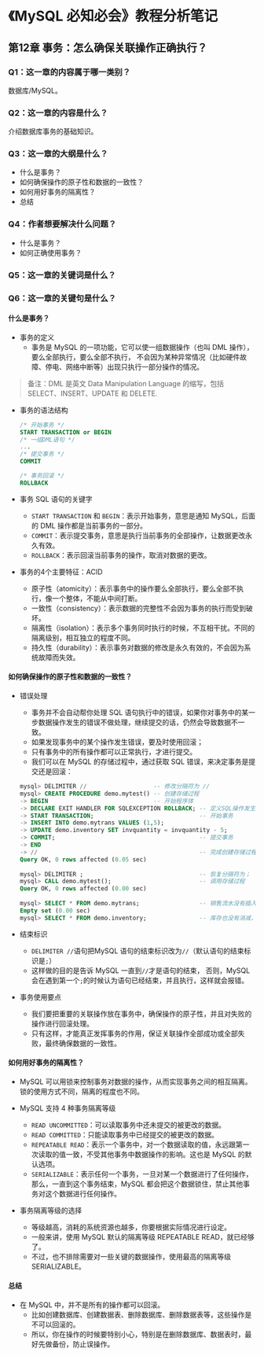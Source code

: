# 《MySQL 必知必会》教程分析笔记

## 第12章 事务：怎么确保关联操作正确执行？

### Q1：这一章的内容属于哪一类别？

数据库/MySQL。

### Q2：这一章的内容是什么？

介绍数据库事务的基础知识。

### Q3：这一章的大纲是什么？

- 什么是事务？
- 如何确保操作的原子性和数据的一致性？
- 如何用好事务的隔离性？
- 总结

### Q4：作者想要解决什么问题？

- 什么是事务？
- 如何正确使用事务？

### Q5：这一章的关键词是什么？

### Q6：这一章的关键句是什么？

#### 什么是事务？

- 事务的定义
  - 事务是 MySQL 的一项功能，它可以使一组数据操作（也叫 DML 操作），要么全部执行，要么全部不执行，
    不会因为某种异常情况（比如硬件故障、停电、网络中断等）出现只执行一部分操作的情况。

> 备注：DML 是英文 Data Manipulation Language 的缩写，包括 SELECT、INSERT、UPDATE 和 DELETE.

- 事务的语法结构

  ```sql
  /* 开始事务 */
  START TRANSACTION or BEGIN
  /* 一组DML语句 */
  ...
  /* 提交事务 */
  COMMIT

  /* 事务回滚 */
  ROLLBACK
  ```

- 事务 SQL 语句的关键字
  - `START TRANSACTION` 和 `BEGIN`：表示开始事务，意思是通知 MySQL，后面的 DML 操作都是当前事务的一部分。
  - `COMMIT`：表示提交事务，意思是执行当前事务的全部操作，让数据更改永久有效。
  - `ROLLBACK`：表示回滚当前事务的操作，取消对数据的更改。

- 事务的4个主要特征：ACID
  - 原子性（atomicity）：表示事务中的操作要么全部执行，要么全部不执行，像一个整体，不能从中间打断。
  - 一致性（consistency）：表示数据的完整性不会因为事务的执行而受到破坏。
  - 隔离性（isolation）：表示多个事务同时执行的时候，不互相干扰。不同的隔离级别，相互独立的程度不同。
  - 持久性（durability）：表示事务对数据的修改是永久有效的，不会因为系统故障而失效。

#### 如何确保操作的原子性和数据的一致性？

- 错误处理
  - 事务并不会自动帮你处理 SQL 语句执行中的错误，如果你对事务中的某一步数据操作发生的错误不做处理，继续提交的话，仍然会导致数据不一致。
  - 如果发现事务中的某个操作发生错误，要及时使用回滚；
  - 只有事务中的所有操作都可以正常执行，才进行提交。
  - 我们可以在 MySQL 的存储过程中，通过获取 SQL 错误，来决定事务是提交还是回滚：

  ```sql
  mysql> DELIMITER //                   -- 修改分隔符为 //
  mysql> CREATE PROCEDURE demo.mytest() -- 创建存储过程
  -> BEGIN                              -- 开始程序体
  -> DECLARE EXIT HANDLER FOR SQLEXCEPTION ROLLBACK; -- 定义SQL操作发生错误是自动回滚
  -> START TRANSACTION;                              -- 开始事务
  -> INSERT INTO demo.mytrans VALUES (1,5);
  -> UPDATE demo.inventory SET invquantity = invquantity - 5;
  -> COMMIT;                                         -- 提交事务
  -> END
  -> //                                              -- 完成创建存储过程
  Query OK, 0 rows affected (0.05 sec)
   
  mysql> DELIMITER ;                                 -- 恢复分隔符为；
  mysql> CALL demo.mytest();                         -- 调用存储过程
  Query OK, 0 rows affected (0.00 sec)
   
  mysql> SELECT * FROM demo.mytrans;                 -- 销售流水没有插入
  Empty set (0.00 sec)
  mysql> SELECT * FROM demo.inventory;               -- 库存也没有消减，说明事务回滚了
  ```

- 结束标识
  - `DELIMITER //`语句把MySQL 语句的结束标识改为`//`（默认语句的结束标识是`;`）
  - 这样做的目的是告诉 MySQL 一直到`//`才是语句的结束，
    否则，MySQL 会在遇到第一个`;`的时候认为语句已经结束，并且执行，这样就会报错。

- 事务使用要点
  - 我们要把重要的关联操作放在事务中，确保操作的原子性，并且对失败的操作进行回滚处理。
  - 只有这样，才能真正发挥事务的作用，保证关联操作全部成功或全部失败，最终确保数据的一致性。

#### 如何用好事务的隔离性？

- MySQL 可以用锁来控制事务对数据的操作，从而实现事务之间的相互隔离。锁的使用方式不同，隔离的程度也不同。

- MySQL 支持 4 种事务隔离等级
  - `READ UNCOMMITTED`：可以读取事务中还未提交的被更改的数据。
  - `READ COMMITTED`：只能读取事务中已经提交的被更改的数据。
  - `REPEATABLE READ`：表示一个事务中，对一个数据读取的值，永远跟第一次读取的值一致，不受其他事务中数据操作的影响。这也是 MySQL 的默认选项。
  - `SERIALIZABLE`：表示任何一个事务，一旦对某一个数据进行了任何操作，那么，一直到这个事务结束，MySQL 都会把这个数据锁住，禁止其他事务对这个数据进行任何操作。

- 事务隔离等级的选择
  - 等级越高，消耗的系统资源也越多，你要根据实际情况进行设定。
  - 一般来讲，使用 MySQL 默认的隔离等级 REPEATABLE READ，就已经够了。
  - 不过，也不排除需要对一些关键的数据操作，使用最高的隔离等级 SERIALIZABLE。

#### 总结

- 在 MySQL 中，并不是所有的操作都可以回滚。
  - 比如创建数据库、创建数据表、删除数据库、删除数据表等，这些操作是不可以回滚的。
  - 所以，你在操作的时候要特别小心，特别是在删除数据库、数据表时，最好先做备份，防止误操作。

